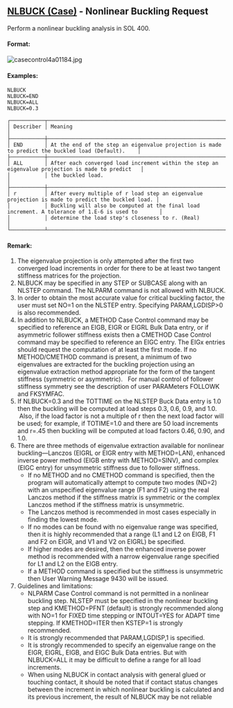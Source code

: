 ## [NLBUCK (Case)](https://help.hexagonmi.com/bundle/MSC_Nastran_2022.4/page/Nastran_Combined_Book/qrg/casecontrol4a/TOC.NLBUCK.Case.xhtml) - Nonlinear Buckling Request

Perform a nonlinear buckling analysis in SOL 400.

#### Format:

![casecontrol4a01184.jpg](https://help-be.hexagonmi.com/bundle/MSC_Nastran_2022.4/page/Nastran_Combined_Book/qrg/casecontrol4a/../../../assets/casecontrol4a01184.jpg?_LANG=enus)

#### Examples:

```nastran
NLBUCK
NLBUCK=END
NLBUCK=ALL
NLBUCK=0.3
```

```text
┌───────────┬───────────────────────────────────────────────────────────────────────────────────────────────────┐
│ Describer │ Meaning                                                                                           │
├───────────┼───────────────────────────────────────────────────────────────────────────────────────────────────┤
│ END       │ At the end of the step an eigenvalue projection is made to predict the buckled load (Default).    │
├───────────┼───────────────────────────────────────────────────────────────────────────────────────────────────┤
│ ALL       │ After each converged load increment within the step an eigenvalue projection is made to predict   │
│           │ the buckled load.                                                                                 │
├───────────┼───────────────────────────────────────────────────────────────────────────────────────────────────┤
│ r         │ After every multiple of r load step an eigenvalue projection is made to predict the buckled load. │
│           │ Buckling will also be computed at the final load increment. A tolerance of 1.E-6 is used to       │
│           │ determine the load step's closeness to r. (Real)                                                  │
└───────────┴───────────────────────────────────────────────────────────────────────────────────────────────────┘
```

#### Remark:

1. The eigenvalue projection is only attempted after the first two converged load increments in order for there to be at least two tangent stiffness matrices for the projection.
2. NLBUCK may be specified in any STEP or SUBCASE along with an NLSTEP command. The NLPARM command is not allowed with NLBUCK.
3. In order to obtain the most accurate value for critical buckling factor, the user must set NO=1 on the NLSTEP entry. Specifying PARAM,LGDISP>0 is also recommended.
4. In addition to NLBUCK, a METHOD Case Control command may be specified to reference an EIGB, EIGR or EIGRL Bulk Data entry, or if asymmetric follower stiffness exists then a CMETHOD Case Control command may be specified to reference an EIGC entry. The EIGx entries should request the computation of at least the first mode. If no METHOD/CMETHOD command is present, a minimum of two eigenvalues are extracted for the buckling projection using an eigenvalue extraction method appropriate for the form of the tangent stiffness (symmetric or asymmetric).   For manual control of follower stiffness symmetry see the description of user PARAMeters FOLLOWK and FKSYMFAC.
5. If NLBUCK=0.3 and the TOTTIME on the NLSTEP Buck Data entry is 1.0 then the buckling will be computed at load steps 0.3, 0.6, 0.9, and 1.0.  Also, if the load factor is not a multiple of r then the next load factor will be used; for example, if TOTIME=1.0 and there are 50 load increments and r=.45 then buckling will be computed at load factors 0.46, 0.90, and 1.0.
6. There are three methods of eigenvalue extraction available for nonlinear buckling—Lanczos (EIGRL or EIGR entry with METHOD=LAN), enhanced inverse power method (EIGB entry with METHOD=SINV), and complex (EIGC entry) for unsymmetric stiffness due to follower stiffness.
    - If no METHOD and no CMETHOD command is specified, then the program will automatically attempt to compute two modes (ND=2) with an unspecified eigenvalue range (F1 and F2) using the real Lanczos method if the stiffness matrix is symmetric or the complex Lanczos method if the stiffness matrix is unsymmetric.
    - The Lanczos method is recommended in most cases especially in finding the lowest mode.
    - If no modes can be found with no eigenvalue range was specified, then it is highly recommended that a range (L1 and L2 on EIGB, F1 and F2 on EIGR, and V1 and V2 on EIGRL) be specified.
    - If higher modes are desired, then the enhanced inverse power method is recommended with a narrow eigenvalue range specified for L1 and L2 on the EIGB entry.
    - If a METHOD command is specified but the stiffness is unsymmetric then User Warning Message 9430 will be issued.
7. Guidelines and limitations:
    - NLPARM Case Control command is not permitted in a nonlinear buckling step. NLSTEP must be specified in the nonlinear buckling step and KMETHOD=PFNT (default) is strongly recommended along with NO=1 for FIXED time stepping or INTOUT=YES for ADAPT time stepping. If KMETHOD=ITER then KSTEP=1 is strongly recommended.
    - It is strongly recommended that PARAM,LGDISP,1 is specified.
    - It is strongly recommended to specify an eigenvalue range on the EIGR, EIGRL, EIGB, and EIGC Bulk Data entries. But with NLBUCK=ALL it may be difficult to define a range for all load increments.
    - When using NLBUCK in contact analysis with general glued or touching contact, it should be noted that if contact status changes between the increment in which nonlinear buckling is calculated and its previous increment, the result of NLBUCK may be not reliable
